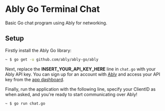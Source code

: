 # Ably Go Terminal Chat

Basic Go chat program using Ably for networking.

## Setup

Firstly install the Ably Go library:

```bash
~ $ go get -u github.com/ably/ably-go/ably
```

Next, replace the **INSERT_YOUR_API_KEY_HERE** line in `chat.go` with your Ably API key. You can sign up for an account with [Ably](https://www.ably.com/) and access your API key from the [app dashboard](https://www.ably.com/accounts/any/apps/any/app_keys).

Finally, run the application with the following line, specify your ClientID as when asked, and you're ready to start communicating over Ably!

```bash
~ $ go run chat.go
```
